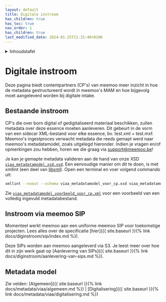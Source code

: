 ```yaml
---
layout: default
title: Digitale instroom
has_children: true
has_toc: true
nav_order: 1
has_children: true
last_modified_date: 2024-01-25T11:15:40+0100
---
```


<details markdown="block">
  <summary>
    Inhoudstafel
  </summary>
  {: .text-delta }
1. TOC
{:toc}
</details>

# Digitale instroom

Deze pagina biedt contentpartners (CP's) van meemoo meer inzicht in hoe de metadata gestructureerd wordt in meemoo's MAM en hoe bijgevolg moet aangeleverd worden bij digitale intake. 

## Bestaande instroom

CP's die over born digital of gedigitaliseerd materiaal beschikken, zullen metadata over deze essence moeten aanleveren. Dit gebeurt in de vorm van een sidecar XML-bestand voor elke essence, bv. test.xml + test.mxf. Meemoo's ingestproces verwacht metadata die reeds gemapt werd naar meemoo's metadatamodel, zoals uitgelegd hieronder. Indien je vragen en/of opmerkingen zou hebben, horen we die graag via support@meemoo.be!

Je kan je gemapte metadata valideren aan de hand van onze XSD [`viaa_metadatamodel_xsd.xsd`](https://github.com/viaacode/documentation/blob/7bbe0323731bc180f0b5855b47245935ab8704c4/assets/legacy_born_digital/viaa_metadatamodel_van_cp_naar_viaa.xsd). Een eenvoudige manier om dit te doen, is met xmllint (een deel van  [libxml](http://xmlsoft.org/)). Open een terminal en voer volgend commando uit:

```bash
xmllint --noout --schema viaa_metadatamodel_voor_cp.xsd viaa_metadatamodel_voorbeeld_voor_cp.xml
```

Zie [`viaa_metadatamodel_voorbeeld_voor_cp.xml`](https://github.com/viaacode/documentation/blob/7bbe0323731bc180f0b5855b47245935ab8704c4/assets/legacy_born_digital/viaa_metadatamodel_voorbeeld_van_cp_naar_viaa.xml) voor een voorbeeld van een volledig ingevuld metadatabestand.


## Instroom via meemoo SIP

Momenteel werkt meemoo aan een uniforme meemoo SIP voor toekomstige projecten. Lees alles over de specificatie [hier]({{ site.baseurl }}{% link docs/diginstroom/sip/index.md %}).

Deze SIPs worden aan meemoo aangeleverd via S3. Je leest meer over hoe dit in zijn werk gaat op [Aanlevering van SIPs]({{ site.baseurl }}{% link docs/diginstroom/aanlevering-van-sips.md %}).

## Metadata model

Zie velden: [Algemeen]({{ site.baseurl }}{% link docs/metadata/viaa/algemeen.md %}) | [Digitalisering]({{ site.baseurl }}{% link docs/metadata/viaa/digitalisering.md %}) 

